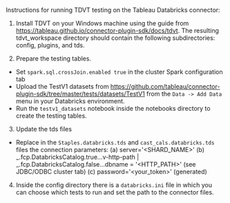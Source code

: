 Instructions for running TDVT testing on the Tableau Databricks connector:

1. Install TDVT on your Windows machine using the guide from https://tableau.github.io/connector-plugin-sdk/docs/tdvt. The resulting tdvt_workspace directory should contain the following subdirectories: config, plugins, and tds.

2. Prepare the testing tables.
- Set `spark.sql.crossJoin.enabled true` in the cluster Spark configuration tab
- Upload the TestV1 datasets from
   https://github.com/tableau/connector-plugin-sdk/tree/master/tests/datasets/TestV1
from the `Data -> Add Data` menu in your Databricks environment.
- Run the `testv1_datasets` notebook inside the notebooks directory to
   create the testing tables.

3. Update the tds files
- Replace in the `Staples.databricks.tds` and `cast_cals.databricks.tds` files the connection parameters: 
   (a) server='<SHARD_NAME>'
   (b) _.fcp.DatabricksCatalog.true...v-http-path | _.fcp.DatabricksCatalog.false...dbname   = '<HTTP_PATH>' (see JDBC/ODBC cluster tab)
   (c) password='<your_token>' (generated)

4. Inside the config directory there is a `databricks.ini` file in which you can choose which tests to run and set the path to the connector files.

